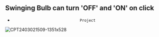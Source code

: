 ## Swinging Bulb can turn 'OFF' and 'ON' on click

*                                   Project

![CPT2403021509-1351x528](https://github.com/aafreen-ansari05/Swinging-Bulb/assets/152703156/2d227dc3-180a-4f95-84dc-db0e29d6be3c)
